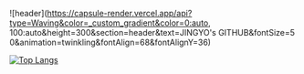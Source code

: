 <!--## Hi there 👋-->
![header](https://capsule-render.vercel.app/api?type=Waving&color=_custom_gradient&color=0:auto, 100:auto&height=300&section=header&text=JINGYO's&nbsp;GITHUB&fontSize=50&animation=twinkling&fontAlign=68&fontAlignY=36)
<!--
**9y06/9y06** is a ✨ _special_ ✨ repository because its `README.md` (this file) appears on your GitHub profile.

Here are some ideas to get you started:

- 🔭 I’m currently working on ...
- 🌱 I’m currently learning ...
- 👯 I’m looking to collaborate on ...
- 🤔 I’m looking for help with ...
- 💬 Ask me about ...
- 📫 How to reach me: ...
- 😄 Pronouns: ...
- ⚡ Fun fact: ...
-->
[![Top Langs](https://github-readme-stats.vercel.app/api/top-langs/?username=9y06&layout=compact)](https://github.com/9y06/github-readme-stats)

